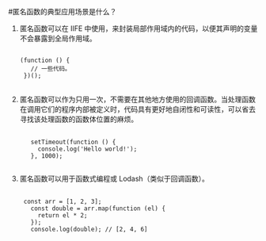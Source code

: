 #匿名函数的典型应用场景是什么？

1. 匿名函数可以在 IIFE 中使用，来封装局部作用域内的代码，以便其声明的变量不会暴露到全局作用域。
   
   <pre>
   <code>
   (function () {
      // 一些代码。
    })();
   </code>
   </pre>

2. 匿名函数可以作为只用一次，不需要在其他地方使用的回调函数。当处理函数在调用它们的程序内部被定义时，代码具有更好地自闭性和可读性，可以省去寻找该处理函数的函数体位置的麻烦。
   
   <pre>
    <code>
      setTimeout(function () {
        console.log('Hello world!');
      }, 1000);
    </code>
   </pre>

3. 匿名函数可以用于函数式编程或 Lodash（类似于回调函数）。
   
   <pre>
    <code>
    const arr = [1, 2, 3];
      const double = arr.map(function (el) {
        return el * 2;
      });
      console.log(double); // [2, 4, 6]
     </code>
   </pre>
